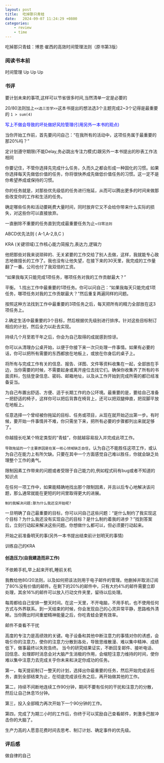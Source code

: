 ```yaml
---
layout: post
title:  吃掉那只青蛙
date:   2024-09-07 11:24:29 +0800
categories: 
    - review 
    - time
---
```


吃掉那只青蛙：博恩·崔西的高效时间管理法则（原书第3版）

### 阅读书本前

时间管理 Up Up Up

### 书评

要计划未来的事项,这样可以节省很多时间,当然清单一定是必要的

20/80法则加上`<<选三哲学>>`这本书提出的想法选3个主题完成2~3个记得是最重要的 `1 > sum(4)`

<p style='color:blue;'>写上不做会导致的坏处做好风险管理(引用另外一本书的观点)</p>

当你开始工作前，首先要问问自己：“在我所有的活动中，这项任务属于最重要的那20%吗？”

定计划遵守期限(不能Delay,务必跳出专注力模式)跟另外一本书提出的秒表工作法相同

你要记住，不管你选择先完成什么任务，久而久之都会形成一种固化的习惯。如果你选择每天先做低价值的任务，你将很快养成先做低价值任务的习惯。这一定不是你希望养成或保持的习惯。

你的任务就是，对那些优先级低的任务进行拖延，从而可以腾出更多的时间来做那些改变你的工作和生活的任务。

确定哪些任务和活动要耗费大量时间，同时放弃它又不会给你带来什么实际的损失，对这些你可以直接放弃。

一直删除不重要的任务直到完成最重要任务为止~`归零法则`

ABCD优先法则 ( A-1,A-2,B,C )

KRA (关键领域)工作核心能力简报力,表达力,逻辑力

他把那些对我来说琐碎的、无关紧要的工作交给了别人去做，这样，我就能专心致志地做擅长的工作了。我也没有让他失望，在接下来的30天里，我完成的工作量翻了一番。公司也付了我双倍的工资。

“如果我每天只能完成1项任务，哪项任务对我的工作贡献最大？”

平衡。
1.找出工作中最重要的1项任务。你可以问自己：“如果我每天只能完成1项任务，哪项任务对我的工作贡献最大？”然后重复两遍同样的问题。

按照这种方法找到工作中最重要的3项任务之后，每天把所有的精力全部放在这3项任务上。

2.确定生活中最重要的3个目标，然后根据优先级别进行排序。针对这些目标制订相应的计划，然后全力以赴去实现。

持续几个月至若干年之后，你会为自己取得的成就感到惊讶。

你可以从清理办公桌开始，以便于你接下来一次只处理一件事情。如果有必要的话，你可以把所有需要的东西都放在地板上，或放在你身后的桌子上。

将所有与完成工作有关的信息、报告、详图、文件等资料收集在一起，全部放在手边，当你需要的时候，不需要起身或离开座位去找它们。确保你收集齐了所有的书面资料，包括登录信息、密码、邮箱地址，以及从工作开始到完成所需的都已经准备妥当。

为自己布置出舒适、方便、适于长期工作的办公环境。最重要的是，要给自己准备一把舒适的椅子，这样你可以把后背靠在椅背上，还可以把双腿伸直，把双脚平放在地板上。

任意选择一个曾经被你拖延的目标、任务或项目，从现在就开始迈出第一步。有时候，要开始一件事情并不难，你只需坐下来，把所有必要的步骤都列出来就足够了。

你越擅长吃某个特定类型的“青蛙”，你就越容易投入并完成此项工作。

`导致拖延的一个主要原因是在某一核心领域缺乏自信`，认为自己不能胜任这项工作，或认为自己在能力上有所欠缺。只要在其中一个方面感觉自己难以胜任，你就会缺乏处理整个工作的勇气。

限制因素工作带来的问题或者受限于自己能力的,例如程式码有bug或者不知道的知识点

在任何一项工作中，如果能精确地找出那个限制因素，并且以后专心地解决该问题，那么通常就能在更短的时间里取得更大的进展。

`制约我解决问题:那为什么我还没开始呢?`

一旦明确了自己最重要的目标，你可以问自己这些问题：“是什么制约了我实现这个目标？为什么我还没有实现自己的目标？是什么制约着我的进步？”找到答案后，立刻行动起来解决这些问题。你想做什么都可以，但必须要行动起来。

开始之前准备明天的事(另外一本书提出结束前计划明天的事情)

训练自己的KRA

#### 创造压力(自我建造而非工作)

不依赖手机,早上起来开机,睡前关机

我教给他80/20法则，以及如何把该法则用于电子邮件的管理。他删掉并取消订阅了80%没有价值的邮件。在剩下的20%的邮件中，只有大约4%的邮件需要立即处理，其余16%的邮件可以放入行动文件夹里，留待以后处理。

每周都给自己安排一整天时间。在这一天里，不开电脑，不用手机，也不使用任何方式与外界联系。到一天结束的时候，你会发现自己的心灵异常平静，思路格外清晰。当你腾出时间重塑精神能量之后，你吃青蛙会更有效率。

邮件不查看不干扰

高度的专注力是高绩效的关键。电子设备和其他中断注意力的事情对你的诱惑，会吸引你的注意力，使你的注意力分散到各处，导致思维散漫、难以集中精神、成绩低下，做事最终以失败告终。 当今的研究结果证实，不断回复邮件、接听电话、回信息、处理即时消息会对大脑产生消极的作用，会缩短注意力维持的时间，使你难以集中注意力去完成关乎你未来和决定你成功的任务。

第一，每天提前制订一整天的计划，选择出你最重要的任务，然后开始完成该任务，直到全部结束为止，在彻底完成该任务之后，再开始做其他的工作。

第二，持续不间断地连续工作90分钟，期间不要有任何的干扰和注意力的分散，然后让自己休息15分钟。

第三，投入全部精力再次开始下一个90分钟的工作。

第四，完成了为期三小时的工作后，你终于可以奖励自己查看邮件，刺激多巴胺冲击你的大脑了。

生产力高的人愿意花费时间去思考、制订计划、确定事件的优先级。

### 评后感

做自律的自己